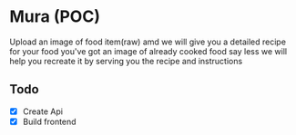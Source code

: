 # Mura (POC)

Upload an image of food item(raw) amd we will give you a detailed recipe for your food
you've got an image of already cooked food say less we will help you recreate it by serving
you the recipe and instructions

## Todo

- [x] Create Api
- [x] Build frontend
